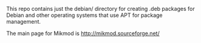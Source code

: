 This repo contains just the debian/ directory for creating .deb packages 
for Debian and other operating systems that use APT for package 
management.

The main page for Mikmod is http://mikmod.sourceforge.net/
